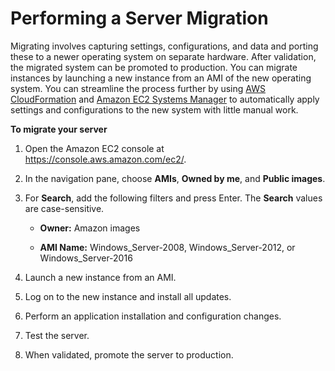 # Performing a Server Migration<a name="os-migration"></a>

Migrating involves capturing settings, configurations, and data and porting these to a newer operating system on separate hardware\. After validation, the migrated system can be promoted to production\. You can migrate instances by launching a new instance from an AMI of the new operating system\. You can streamline the process further by using [AWS CloudFormation](https://aws.amazon.com/documentation/cloudformation/) and [Amazon EC2 Systems Manager](https://aws.amazon.com/documentation/ec2/#Amazon_EC2_Systems_Manager) to automatically apply settings and configurations to the new system with little manual work\.

**To migrate your server**

1. Open the Amazon EC2 console at [https://console\.aws\.amazon\.com/ec2/](https://console.aws.amazon.com/ec2/)\.

1. In the navigation pane, choose **AMIs**, **Owned by me**, and **Public images**\.

1. For **Search**, add the following filters and press Enter\. The **Search** values are case\-sensitive\.

   + **Owner:** Amazon images

   + **AMI Name:** Windows\_Server\-2008, Windows\_Server\-2012, or Windows\_Server\-2016

1. Launch a new instance from an AMI\.

1. Log on to the new instance and install all updates\.

1. Perform an application installation and configuration changes\.

1. Test the server\.

1. When validated, promote the server to production\.